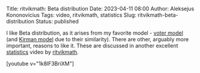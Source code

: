 Title: ritvikmath: Beta distribution
Date: 2023-04-11 08:00
Author: Aleksejus Kononovicius
Tags: video, ritvikmath, statistics
Slug: ritvikmath-beta-distribution
Status: published

I like Beta distribution, as it arises from my favorite model - [voter
model](/tag/voter-model/) (and [Kirman model](/tag/kirman-model/) due to
their similarity). There are other, arguably more important, reasons to like
it. These are discussed in another excellent [statistics](/tag/statistics/)
video by [ritvikmath](https://www.youtube.com/@ritvikmath).

[youtube v="1k8lF3BriXM"]
